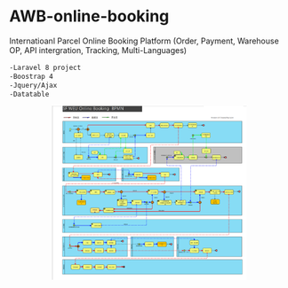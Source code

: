# AWB-online-booking

Internatioanl Parcel Online Booking Platform (Order, Payment, Warehouse OP, API intergration, Tracking, Multi-Languages) 

	-Laravel 8 project
	-Boostrap 4
	-Jquery/Ajax
	-Datatable

<p align="center">
  <img src="https://github.com/zkwu168/AWB-online-booking/blob/master/BPMN.png" width="350" title="Project BPMN">
</p>

